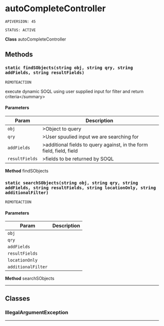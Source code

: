 # autoCompleteController

`APIVERSION: 45`

`STATUS: ACTIVE`



**Class** autoCompleteController

## Methods
### `static findSObjects(string obj, string qry, string addFields, string resultFields)`

`REMOTEACTION`

execute dynamic SOQL using user supplied input for filter and return criteria&lt;/summary&gt;

#### Parameters

|Param|Description|
|---|---|
|`obj`|>Object to query</param>|
|`qry`|>User spuulied input we are searching for</param>|
|`addFields`|>additional fields to query against, in the form field, field, field</param>|
|`resultFields`|>fields to be returned by SOQL</param>|


**Method** findSObjects

### `static searchSObjects(string obj, string qry, string addFields, string resultFields, string locationOnly, string additionalFilter)`

`REMOTEACTION`
#### Parameters

|Param|Description|
|---|---|
|`obj`||
|`qry`||
|`addFields`||
|`resultFields`||
|`locationOnly`||
|`additionalFilter`||


**Method** searchSObjects

---
## Classes
### IllegalArgumentException

---
